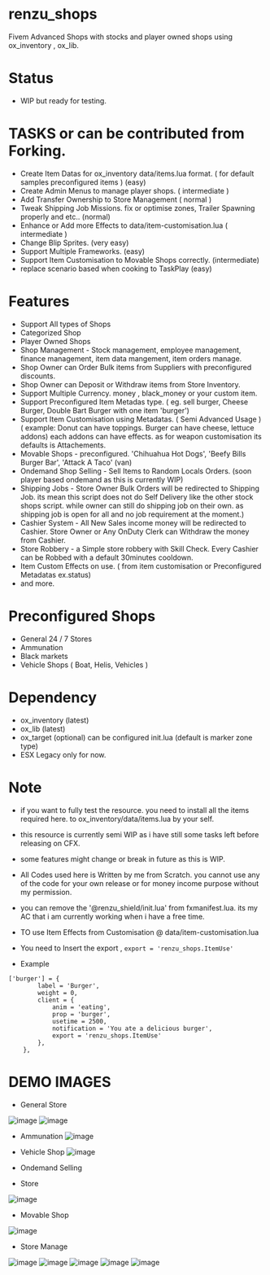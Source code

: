 # renzu_shops
Fivem Advanced Shops with stocks and player owned shops using ox_inventory , ox_lib.

# Status
- WIP but ready for testing.

# TASKS or can be contributed from Forking.
- Create Item Datas for ox_inventory data/items.lua format. ( for default samples preconfigured items ) (easy)
- Create Admin Menus to manage player shops. ( intermediate )
- Add Transfer Ownership to Store Management ( normal )
- Tweak Shipping Job Missions. fix or optimise zones, Trailer Spawning properly and etc.. (normal)
- Enhance or Add more Effects to data/item-customisation.lua ( intermediate )
- Change Blip Sprites. (very easy)
- Support Multiple Frameworks. (easy)
- Support Item Customisation to Movable Shops correctly. (intermediate)
- replace scenario based when cooking to TaskPlay (easy)

# Features
- Support All types of Shops
- Categorized Shop
- Player Owned Shops
- Shop Management - Stock management, employee management, finance management, item data mangement, item orders manage.
- Shop Owner can Order Bulk items from Suppliers with preconfigured discounts.
- Shop Owner can Deposit or Withdraw items from Store Inventory.
- Support Multiple Currency. money , black_money or your custom item.
- Support Preconfigured Item Metadas type. ( eg. sell burger, Cheese Burger, Double Bart Burger with one item 'burger')
- Support Item Customisation using Metadatas. ( Semi Advanced Usage ) ( example: Donut can have toppings. Burger can have cheese, lettuce addons) each addons can have effects. as for weapon customisation its defaults is Attachements.
- Movable Shops - preconfigured. 'Chihuahua Hot Dogs', 'Beefy Bills Burger Bar', 'Attack A Taco' (van)
- Ondemand Shop Selling - Sell Items to Random Locals Orders. (soon player based ondemand as this is currently WIP)
- Shipping Jobs - Store Owner Bulk Orders will be redirected to Shipping Job. its mean this script does not do Self Delivery like the other stock shops script. while owner can still do shipping job on their own. as shipping job is open for all and no job requirement at the moment.)
- Cashier System - All New Sales income money will be redirected to Cashier. Store Owner or Any OnDuty Clerk can Withdraw the money from Cashier.
- Store Robbery - a Simple store robbery with Skill Check. Every Cashier can be Robbed with a default 30minutes cooldown.
- Item Custom Effects on use. ( from item customisation or Preconfigured Metadatas ex.status)
- and more.

# Preconfigured Shops
- General 24 / 7 Stores
- Ammunation
- Black markets
- Vehicle Shops ( Boat, Helis, Vehicles )

# Dependency
- ox_inventory (latest)
- ox_lib (latest)
- ox_target (optional) can be configured init.lua (default is marker zone type)
- ESX Legacy only for now.

# Note
- if you want to fully test the resource. you need to install all the items required here. to ox_inventory/data/items.lua by your self.
- this resource is currently semi WIP as i have still some tasks left before releasing on CFX.
- some features might change or break in future as this is WIP.
- All Codes used here is Written by me from Scratch. you cannot use any of the code for your own release or for money income purpose without my permission.
- you can remove the '@renzu_shield/init.lua' from fxmanifest.lua. its my AC that i am currently working when i have a free time.
- TO use Item Effects from Customisation @ data/item-customisation.lua
- You need to Insert the export , `export = 'renzu_shops.ItemUse'`

- Example

```
['burger'] = {
		label = 'Burger',
		weight = 0,
		client = {
			anim = 'eating',
			prop = 'burger',
			usetime = 2500,
			notification = 'You ate a delicious burger',
			export = 'renzu_shops.ItemUse'
		},
	},
```

# DEMO IMAGES
- General Store

![image](https://user-images.githubusercontent.com/82306584/200500266-2028d8f3-bc95-4131-888f-0d07935f90be.png)
![image](https://user-images.githubusercontent.com/82306584/200500357-fde259cd-e5ab-4111-9d93-74de8e95e2b4.png)
- Ammunation
![image](https://user-images.githubusercontent.com/82306584/200500508-37c12934-b17a-4fd9-a63d-2cc1a665e670.png)
- Vehicle Shop
![image](https://user-images.githubusercontent.com/82306584/200500777-eeaed626-675b-43ca-94cd-9857d929b06e.png)

- Ondemand Selling
- Store

![image](https://user-images.githubusercontent.com/82306584/200501623-bdcdd9f4-ce8d-455e-b5a0-06c8c0a56af2.png)

- Movable Shop

![image](https://user-images.githubusercontent.com/82306584/200501834-de161c46-08ca-4065-9bfa-4094828dd05f.png)

- Store Manage

![image](https://user-images.githubusercontent.com/82306584/200500860-ab032c2a-5829-47f8-a4ce-eb9685117767.png)
![image](https://user-images.githubusercontent.com/82306584/200500891-19074f78-e7ed-42f5-8a3e-0f641a2564ab.png)
![image](https://user-images.githubusercontent.com/82306584/200500940-37377f39-41e5-436e-880b-ea5992db000d.png)
![image](https://user-images.githubusercontent.com/82306584/200500995-621bee56-dc22-4c49-a36c-c7acee96d1ad.png)
![image](https://user-images.githubusercontent.com/82306584/200501383-3cedc4e9-8c29-4b35-97c2-db818e35b9e6.png)




